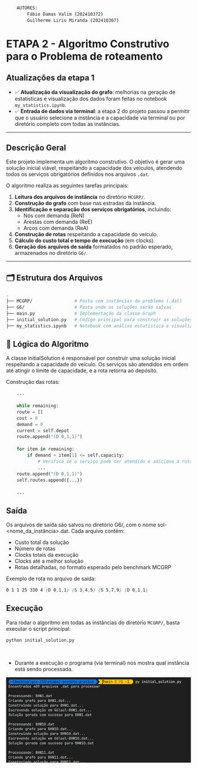 ```bash
    AUTORES:
        Fábio Damas Valim (202410372)
        Guilherme Lirio Miranda (202410367)
```
# ETAPA 2 - Algoritmo Construtivo para o Problema de roteamento

## Atualizações da etapa 1

- ✅ **Atualização da visualização do grafo**: melhorias na geração de estatísticas e visualização dos dados foram feitas no notebook `my_statistics.ipynb`.
- ✅ **Entrada de dados via terminal**: a etapa 2 do projeto passou a permitir que o usuário selecione a instância e a capacidade via terminal ou por diretório completo com todas as instâncias.

---

## Descrição Geral

Este projeto implementa um algoritmo construtivo. O objetivo é gerar uma solução inicial viável, respeitando a capacidade dos veículos, atendendo todos os serviços obrigatórios definidos nos arquivos `.dat`.

O algoritmo realiza as seguintes tarefas principais:

1. **Leitura dos arquivos de instância** no diretório `MCGRP/`.
2. **Construção do grafo** com base nas estradas da instância.
3. **Identificação e separação dos serviços obrigatórios**, incluindo:
   - Nós com demanda (ReN)
   - Arestas com demanda (ReE)
   - Arcos com demanda (ReA)
4. **Construção de rotas** respeitando a capacidade do veículo.
5. **Cálculo do custo total e tempo de execução** (em clocks).
6. **Geração dos arquivos de saída** formatados no padrão esperado, armazenados no diretório `G6/`.

---

## 🗂️ Estrutura dos Arquivos

```bash
.
├── MCGRP/                # Pasta com instâncias do problema (.dat)
├── G6/                   # Pasta onde as soluções serão salvas
├── main.py               # Implementação da classe Graph
├── initial_solution.py   # Código principal para construir as soluções
├── my_statistics.ipynb   # Notebook com análise estatística e visualização
```

## 🧠 Lógica do Algoritmo
A classe initialSolution é responsável por construir uma solução inicial respeitando a capacidade do veículo. Os serviços são atendidos em ordem até atingir o limite de capacidade, e a rota retorna ao depósito.

Construção das rotas:
```python
    ...

    while remaining:
    route = []
    cost = 0
    demand = 0
    current = self.depot
    route.append("(D 0,1,1)")

    for item in remaining:
        if demand + item[1] <= self.capacity:
            # Verifica se o serviço pode ser atendido e adiciona à rota
            ...
    route.append("(D 0,1,1)")
    self.routes.append({...})

    ...
```

## Saída
Os arquivos de saída são salvos no diretório G6/, com o nome sol-<nome_da_instância>.dat. Cada arquivo contém:

- Custo total da solução
- Número de rotas
- Clocks totais da execução
- Clocks até a melhor solução
- Rotas detalhadas, no formato esperado pelo benchmark MCGRP

Exemplo de rota no arquivo de saída:

```scss
0 1 1 25 330 4 (D 0,1,1) (S 3,4,5) (S 5,7,9) (D 0,1,1)
```

## Execução

Para rodar o algoritmo em todas as instâncias do diretório `MCGRP/`, basta executar o script principal:

```bash
python initial_solution.py
```

<br>

- Durante a execução o programa (via terminal) nos mostra qual instância está sendo processada.

![screenshot](screenshots/screenshot-2025-05-20-184013.png)
